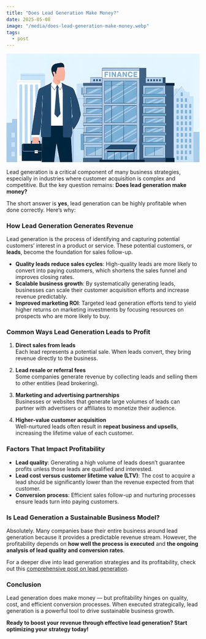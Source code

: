 ```yaml
---
title: "Does Lead Generation Make Money?"
date: 2025-05-08
image: "/media/does-lead-generation-make-money.webp"
tags:
  - post
---
```


![Does Lead Generation Make Money?](/media/does-lead-generation-make-money.webp)

Lead generation is a critical component of many business strategies, especially in industries where customer acquisition is complex and competitive. But the key question remains: **Does lead generation make money?**

The short answer is **yes**, lead generation can be highly profitable when done correctly. Here’s why:

### How Lead Generation Generates Revenue

Lead generation is the process of identifying and capturing potential customers’ interest in a product or service. These potential customers, or **leads**, become the foundation for sales follow-up.

- **Quality leads reduce sales cycles**: High-quality leads are more likely to convert into paying customers, which shortens the sales funnel and improves closing rates.
- **Scalable business growth**: By systematically generating leads, businesses can scale their customer acquisition efforts and increase revenue predictably.
- **Improved marketing ROI**: Targeted lead generation efforts tend to yield higher returns on marketing investments by focusing resources on prospects who are more likely to buy.

### Common Ways Lead Generation Leads to Profit

1. **Direct sales from leads**  
   Each lead represents a potential sale. When leads convert, they bring revenue directly to the business.

2. **Lead resale or referral fees**  
   Some companies generate revenue by collecting leads and selling them to other entities (lead brokering).

3. **Marketing and advertising partnerships**  
   Businesses or websites that generate large volumes of leads can partner with advertisers or affiliates to monetize their audience.

4. **Higher-value customer acquisition**  
   Well-nurtured leads often result in **repeat business and upsells**, increasing the lifetime value of each customer.

### Factors That Impact Profitability

- **Lead quality**: Generating a high volume of leads doesn’t guarantee profits unless those leads are qualified and interested.
- **Lead cost versus customer lifetime value (LTV)**: The cost to acquire a lead should be significantly lower than the revenue expected from that customer.
- **Conversion process**: Efficient sales follow-up and nurturing processes ensure leads turn into paying customers.

### Is Lead Generation a Sustainable Business Model?

Absolutely. Many companies base their entire business around lead generation because it provides a predictable revenue stream. However, the profitability depends on **how well the process is executed** and **the ongoing analysis of lead quality and conversion rates**.

For a deeper dive into lead generation strategies and its profitability, check out this [comprehensive post on lead generation](https://leadcraftr.com/posts/lead-generation/).

### Conclusion

Lead generation does make money — but profitability hinges on quality, cost, and efficient conversion processes. When executed strategically, lead generation is a powerful tool to drive sustainable business growth.

**Ready to boost your revenue through effective lead generation? Start optimizing your strategy today!**
